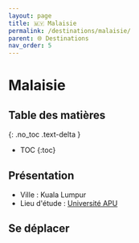 ```yaml
---
layout: page
title: 🇲🇾 Malaisie
permalink: /destinations/malaisie/
parent: 🌐 Destinations
nav_order: 5
---
```


# Malaisie

## Table des matières
{: .no_toc .text-delta }

- TOC
{:toc}

## Présentation

- Ville : Kuala Lumpur
- Lieu d'étude : [Université APU](https://www.apu.edu.my/)

## Se déplacer

